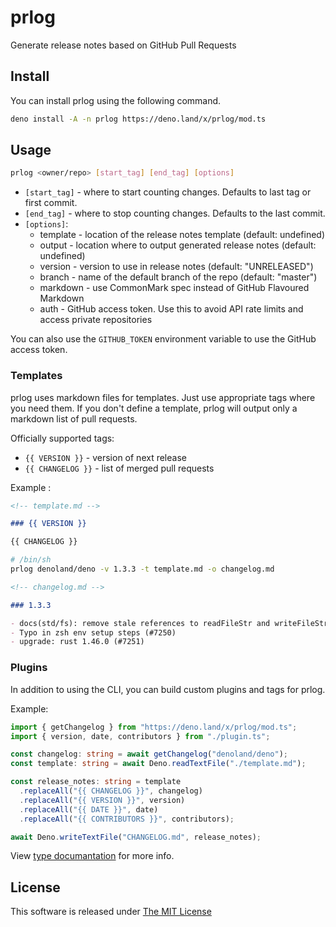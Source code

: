 # prlog

Generate release notes based on GitHub Pull Requests

## Install

You can install prlog using the following command.

```sh
deno install -A -n prlog https://deno.land/x/prlog/mod.ts
```

## Usage

```sh
prlog <owner/repo> [start_tag] [end_tag] [options]
```

- `[start_tag]` - where to start counting changes. Defaults to last tag or first commit.
- `[end_tag]` - where to stop counting changes. Defaults to the last commit.
- `[options]`:
  - template - location of the release notes template (default: undefined)
  - output - location where to output generated release notes (default: undefined)
  - version - version to use in release notes (default: "UNRELEASED")
  - branch - name of the default branch of the repo (default: "master")
  - markdown - use CommonMark spec instead of GitHub Flavoured Markdown
  - auth - GitHub access token. Use this to avoid API rate limits and access private repositories

You can also use the `GITHUB_TOKEN` environment variable to use the GitHub access token.

### Templates

prlog uses markdown files for templates. Just use appropriate tags where you need them. If you don't define a template, prlog will output only a markdown list of pull requests.

Officially supported tags:

- `{{ VERSION }}` - version of next release
- `{{ CHANGELOG }}` - list of merged pull requests

Example :

```md
<!-- template.md -->

### {{ VERSION }}

{{ CHANGELOG }}
```

```sh
# /bin/sh
prlog denoland/deno -v 1.3.3 -t template.md -o changelog.md
```

```md
<!-- changelog.md -->

### 1.3.3

- docs(std/fs): remove stale references to readFileStr and writeFileStr (#7254)
- Typo in zsh env setup steps (#7250)
- upgrade: rust 1.46.0 (#7251)
```

### Plugins

In addition to using the CLI, you can build custom plugins and tags for prlog.

Example:

```ts
import { getChangelog } from "https://deno.land/x/prlog/mod.ts";
import { version, date, contributors } from "./plugin.ts";

const changelog: string = await getChangelog("denoland/deno");
const template: string = await Deno.readTextFile("./template.md");

const release_notes: string = template
  .replaceAll("{{ CHANGELOG }}", changelog)
  .replaceAll("{{ VERSION }}", version)
  .replaceAll("{{ DATE }}", date)
  .replaceAll("{{ CONTRIBUTORS }}", contributors);

await Deno.writeTextFile("CHANGELOG.md", release_notes);
```

View [type documantation](https://doc.deno.land/https/deno.land/x/prlog/mod.ts) for more info.

## License

This software is released under [The MIT License](LICENSE)
